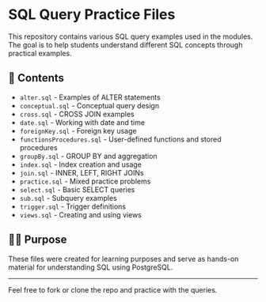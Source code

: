# SQL Query Practice Files

This repository contains various SQL query examples used in the modules. The goal is to help students understand different SQL concepts through practical examples.

## 📂 Contents

-  `alter.sql` - Examples of ALTER statements
-  `conceptual.sql` - Conceptual query design
-  `cross.sql` - CROSS JOIN examples
-  `date.sql` - Working with date and time
-  `foreignKey.sql` - Foreign key usage
-  `functionsProcedures.sql` - User-defined functions and stored procedures
-  `groupBy.sql` - GROUP BY and aggregation
-  `index.sql` - Index creation and usage
-  `join.sql` - INNER, LEFT, RIGHT JOINs
-  `practice.sql` - Mixed practice problems
-  `select.sql` - Basic SELECT queries
-  `sub.sql` - Subquery examples
-  `trigger.sql` - Trigger definitions
-  `views.sql` - Creating and using views

## 🧑‍🏫 Purpose

These files were created for learning purposes and serve as hands-on material for understanding SQL using PostgreSQL.

---

Feel free to fork or clone the repo and practice with the queries.